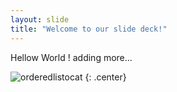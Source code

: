 ```yaml
---
layout: slide
title: "Welcome to our slide deck!"
---
```


Hellow World ! adding more...

![orderedlistocat](https://octodex.github.com/images/orderedlistocat.png)
{: .center}
